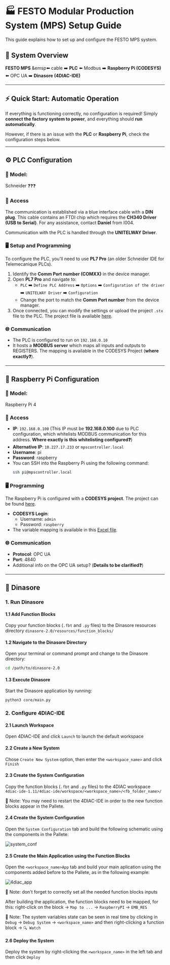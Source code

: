 # 🏭 FESTO Modular Production System (MPS) Setup Guide 

This guide explains how to set up and configure the FESTO MPS system.

## 📌 System Overview

**FESTO MPS** &emsp⬅️ cable ➡️  **PLC**  ⬅️ Modbus ➡️  **Raspberry Pi (CODESYS)**  ⬅️ OPC UA ➡️  **Dinasore (4DIAC-IDE)**

---

## ⚡ Quick Start: Automatic Operation

If everything is functioning correctly, no configuration is required! Simply **connect the factory system to power**, and everything should **run automatically**.

However, if there is an issue with the **PLC** or **Raspberry Pi**, check the configuration steps below.

---

## ⚙️ PLC Configuration

### 🔲 Model: 

Schneider ❓❓❓

### 🔐 Access

The communication is established via a blue interface cable with a **DIN plug**. This cable contains an FTDI chip which requires the **CH340 Driver (USB to Serial)**. For any assistance, contact **Daniel** from I004.

Communication with the PLC is handled through the **UNITELWAY Driver**.

### 🖥️ Setup and Programming 

To configure the PLC, you'll need to use **PL7 Pro** (an older Schneider IDE for Telemecanique PLCs).

1. Identify the **Comm Port number (COMXX)** in the device manager.
2. Open **PL7 Pro** and navigate to:
   - `PLC` ➡️ `Define PLC Address` ➡️ `Options` ➡️ `Configuration of the driver` ➡️ `UNITELWAY Driver` ➡️ `Configuration`
   - Change the port to match the **Comm Port number** from the device manager.
3. Once connected, you can modify the settings or upload the project `.stx` file to the PLC. The project file is available [here](https://github.com/DIGI2-FEUP/TF4iM/blob/main/plc/FactorisDemoPLC.stx).

### 🌐 Communication 
- The PLC is configured to run on `192.168.0.10`
- It hosts a **MODBUS server** which maps all inputs and outputs to REGISTERS. The mapping is available in the CODESYS Project (**where exactly❓**).

---

## 🍓 Raspberry Pi Configuration

### 🔲 Model: 

Raspberry Pi 4

### 🔐 Access
- **IP**: `192.168.0.100` (This IP must be **192.168.0.100** due to PLC configuration, which whitelists MODBUS communication for this address. **Where exactly is this whitelisting configured❓**)
- **Alternative IP**: `10.227.17.233` or `mpscontroller.local`
- **Username**: pi
- **Password**: raspberry
- You can SSH into the Raspberry Pi using the following command:
   ```bash
   ssh pi@mpscontroller.local
   ```

### 🖥️ Programming
The Raspberry Pi is configured with a **CODESYS project**. The project can be found [here](https://github.com/DIGI2-FEUP/TF4iM/blob/main/controller/factorisDemoController.project).

- **CODESYS Login**: 
  - Username: `admin`
  - Password: `raspberry`
- The variable mapping is available in this [Excel file](https://github.com/DIGI2-FEUP/TF4iM/blob/main/festo/Mapeamento_IOs.xlsx).

### 🌐 Communication 
- **Protocol**: OPC UA
- **Port**: 4840
- Additional info on the OPC UA setup? (**Details to be clarified❓**)

---

## 🦖 Dinasore

### 1. Run Dinasore

#### 1.1 Add Function Blocks

Copy your function blocks (`.fbt` and `.py` files) to the Dinasore resources directory `dinasore-2.0/resources/function_blocks/`

#### 1.2 Navigate to the Dinasore Directory

Open your terminal or command prompt and change to the Dinasore directory:

 ```bash
 cd /path/to/dinasore-2.0
 ```

#### 1.3 Execute Dinasore

Start the Dinasore application by running:

 ```bash
 python3 core/main.py
 ```

### 2. Configure 4DIAC-IDE

#### 2.1 Launch Workspace

Open 4DIAC-IDE and click `Launch` to launch the default workspace

#### 2.2 Create a New System

Chose `Create New System` option, then enter the `<workspace_name>` and click `Finish`

#### 2.3 Create the System Configuration

Copy the function blocks (`.fbt` and `.py` files) to the 4DIAC workspace `4diac-ide-1.11/4diac-ide/workspace/<workspace_name>/<fb_folder_name>/`

📝 Note: You may need to restart the 4DIAC-IDE in order to the new function blocks appear in the Pallete.

#### 2.4 Create the System Configuration

Open the `System Configuration` tab and build the following schematic using the components in the Pallete:

![system_conf](https://github.com/user-attachments/assets/3a492057-6bf1-4bc0-9926-caf9315dd2d5)

#### 2.5 Create the Main Application using the Function Blocks

Open the `<workspace_name>App` tab and build your main aplication using the components added before to the Pallete, as in the following example:

![4diac_app](https://github.com/user-attachments/assets/ef5c3480-b41e-45a0-a6a5-b69ba3656515)

📝 Note: don't forget to correctly set all the needed function blocks inputs

After building the application, the function blocks need to be mapped, for this: right-click on the block -> `Map to ...` -> `RaspberryPI` -> `EMB_RES`

📝 Note: The system variables state can be seen in real time by clicking in `Debug` -> `Debug System` -> `<workspace_name>` and then right-clicking a function block -> `🔍 Watch`

#### 2.6 Deploy the System

Deploy the system by right-clicking the `<workspace_name>` in the left tab and then click `Deploy`
